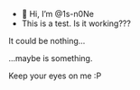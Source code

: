 - 👋 Hi, I’m @1s-n0Ne
- This is a test. Is it working???

It could be nothing...

...maybe is something.

Keep your eyes on me :P

<!---
1s-n0Ne/1s-n0Ne is a ✨ special ✨ repository because its `README.md` (this file) appears on your GitHub profile.
You can click the Preview link to take a look at your changes.
--->
